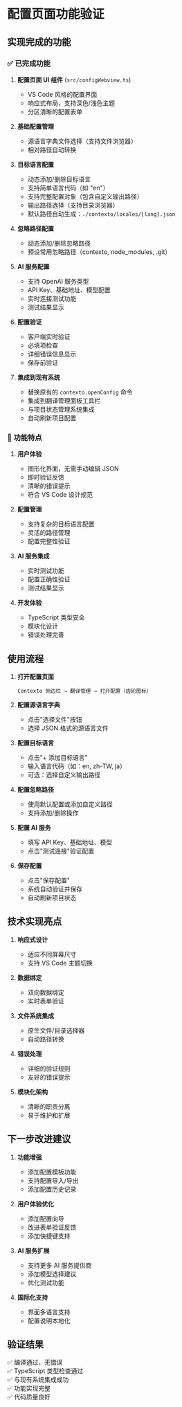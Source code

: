 # 配置页面功能验证

## 实现完成的功能

### ✅ 已完成功能

1. **配置页面 UI 组件** (`src/configWebview.ts`)
   - VS Code 风格的配置界面
   - 响应式布局，支持深色/浅色主题
   - 分区清晰的配置表单

2. **基础配置管理**
   - 源语言字典文件选择（支持文件浏览器）
   - 相对路径自动转换

3. **目标语言配置**
   - 动态添加/删除目标语言
   - 支持简单语言代码（如 "en"）
   - 支持完整配置对象（包含自定义输出路径）
   - 输出路径选择（支持目录浏览器）
   - 默认路径自动生成：`./contexto/locales/[lang].json`

4. **忽略路径配置**
   - 动态添加/删除忽略路径
   - 预设常用忽略路径（contexto, node_modules, .git）

5. **AI 服务配置**
   - 支持 OpenAI 服务类型
   - API Key、基础地址、模型配置
   - 实时连接测试功能
   - 测试结果显示

6. **配置验证**
   - 客户端实时验证
   - 必填项检查
   - 详细错误信息显示
   - 保存前验证

7. **集成到现有系统**
   - 替换原有的 `contexto.openConfig` 命令
   - 集成到翻译管理面板工具栏
   - 与项目状态管理系统集成
   - 自动刷新项目配置

### 🎯 功能特点

1. **用户体验**
   - 图形化界面，无需手动编辑 JSON
   - 即时验证反馈
   - 清晰的错误提示
   - 符合 VS Code 设计规范

2. **配置管理**
   - 支持复杂的目标语言配置
   - 灵活的路径管理
   - 配置完整性验证

3. **AI 服务集成**
   - 实时测试功能
   - 配置正确性验证
   - 测试结果显示

4. **开发体验**
   - TypeScript 类型安全
   - 模块化设计
   - 错误处理完善

## 使用流程

1. **打开配置页面**
   ```
   Contexto 侧边栏 → 翻译管理 → 打开配置（齿轮图标）
   ```

2. **配置源语言字典**
   - 点击"选择文件"按钮
   - 选择 JSON 格式的源语言文件

3. **配置目标语言**
   - 点击"+ 添加目标语言"
   - 输入语言代码（如：en, zh-TW, ja）
   - 可选：选择自定义输出路径

4. **配置忽略路径**
   - 使用默认配置或添加自定义路径
   - 支持添加/删除操作

5. **配置 AI 服务**
   - 填写 API Key、基础地址、模型
   - 点击"测试连接"验证配置

6. **保存配置**
   - 点击"保存配置"
   - 系统自动验证并保存
   - 自动刷新项目状态

## 技术实现亮点

1. **响应式设计**
   - 适应不同屏幕尺寸
   - 支持 VS Code 主题切换

2. **数据绑定**
   - 双向数据绑定
   - 实时表单验证

3. **文件系统集成**
   - 原生文件/目录选择器
   - 自动路径转换

4. **错误处理**
   - 详细的验证规则
   - 友好的错误提示

5. **模块化架构**
   - 清晰的职责分离
   - 易于维护和扩展

## 下一步改进建议

1. **功能增强**
   - 添加配置模板功能
   - 支持配置导入/导出
   - 添加配置历史记录

2. **用户体验优化**
   - 添加配置向导
   - 改进表单验证反馈
   - 添加快捷键支持

3. **AI 服务扩展**
   - 支持更多 AI 服务提供商
   - 添加模型选择建议
   - 优化测试功能

4. **国际化支持**
   - 界面多语言支持
   - 配置说明本地化

## 验证结果

✅ 编译通过，无错误  
✅ TypeScript 类型检查通过  
✅ 与现有系统集成成功  
✅ 功能实现完整  
✅ 代码质量良好
